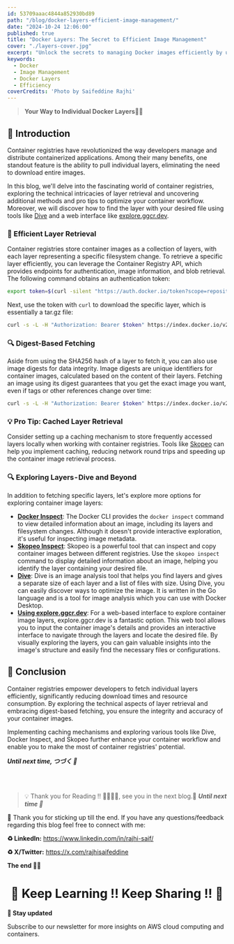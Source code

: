 ```yaml
---
id: 53709aaac4844a852930bd89
path: "/blog/docker-layers-efficient-image-management/"
date: "2024-10-24 12:06:00"
published: true
title: "Docker Layers: The Secret to Efficient Image Management"
cover: "./layers-cover.jpg"
excerpt: "Unlock the secrets to managing Docker images efficiently by understanding and utilizing Docker layers."
keywords:
  - Docker
  - Image Management
  - Docker Layers
  - Efficiency
coverCredits: 'Photo by Saifeddine Rajhi'
---
```


> **Your Way to Individual Docker Layers🐳🔥**

## 📔 Introduction

Container registries have revolutionized the way developers manage and distribute containerized applications. Among their many benefits, one standout feature is the ability to pull individual layers, eliminating the need to download entire images.

In this blog, we'll delve into the fascinating world of container registries, exploring the technical intricacies of layer retrieval and uncovering additional methods and pro tips to optimize your container workflow. Moreover, we will discover how to find the layer with your desired file using tools like [Dive](https://github.com/wagoodman/dive) and a web interface like [explore.ggcr.dev](https://explore.ggcr.dev).

### 🚀 Efficient Layer Retrieval

Container registries store container images as a collection of layers, with each layer representing a specific filesystem change. To retrieve a specific layer efficiently, you can leverage the Container Registry API, which provides endpoints for authentication, image information, and blob retrieval. The following command obtains an authentication token:

```bash
export token=$(curl -silent "https://auth.docker.io/token?scope=repository:raesene/alpine-containertools:pull&service=registry.docker.io" | jq -r '.token')
```

Next, use the token with `curl` to download the specific layer, which is essentially a tar.gz file:

```bash
curl -s -L -H "Authorization: Bearer $token" https://index.docker.io/v2/raesene/alpine-containertools/blobs/sha256:7d342c4ec940e366e2762044134c6e88075cad0b06ef205217725b6212ea4116 -o kubectl.tar.gz
```

### 🔍 Digest-Based Fetching

Aside from using the SHA256 hash of a layer to fetch it, you can also use image digests for data integrity. Image digests are unique identifiers for container images, calculated based on the content of their layers. Fetching an image using its digest guarantees that you get the exact image you want, even if tags or other references change over time:

```bash
curl -s -L -H "Authorization: Bearer $token" https://index.docker.io/v2/raesene/alpine-containertools/blobs/digest:sha256:7d342c4ec940e366e2762044134c6e88075cad0b06ef205217725b6212ea4116
```

### 💡 Pro Tip: Cached Layer Retrieval

Consider setting up a caching mechanism to store frequently accessed layers locally when working with container registries. Tools like [Skopeo](https://github.com/containers/skopeo) can help you implement caching, reducing network round trips and speeding up the container image retrieval process.

### 🔍 Exploring Layers - Dive and Beyond

In addition to fetching specific layers, let's explore more options for exploring container image layers:

- [**Docker Inspect**](https://docs.docker.com/engine/reference/commandline/inspect/): The Docker CLI provides the `docker inspect` command to view detailed information about an image, including its layers and filesystem changes. Although it doesn't provide interactive exploration, it's useful for inspecting image metadata.
- **[Skopeo Inspect](https://github.com/containers/skopeo)**: Skopeo is a powerful tool that can inspect and copy container images between different registries. Use the `skopeo inspect` command to display detailed information about an image, helping you identify the layer containing your desired file.
- **[Dive](https://github.com/wagoodman/dive)**: Dive is an image analysis tool that helps you find layers and gives a separate size of each layer and a list of files with size. Using Dive, you can easily discover ways to optimize the image. It is written in the Go language and is a tool for image analysis which you can use with Docker Desktop.
- **[Using explore.ggcr.dev](https://explore.ggcr.dev/?image=raesene%2Falpine-containertools:latest)**: For a web-based interface to explore container image layers, explore.ggcr.dev is a fantastic option. This web tool allows you to input the container image's details and provides an interactive interface to navigate through the layers and locate the desired file. By visually exploring the layers, you can gain valuable insights into the image's structure and easily find the necessary files or configurations.

## 🏁 Conclusion

Container registries empower developers to fetch individual layers efficiently, significantly reducing download times and resource consumption. By exploring the technical aspects of layer retrieval and embracing digest-based fetching, you ensure the integrity and accuracy of your container images.

Implementing caching mechanisms and exploring various tools like Dive, Docker Inspect, and Skopeo further enhance your container workflow and enable you to make the most of container registries' potential.


**_Until next time, つづく 🎉_**


<br><br>

> 💡 Thank you for Reading !! 🙌🏻😁📃, see you in the next blog.🤘  _**Until next time 🎉**_

🚀 Thank you for sticking up till the end. If you have any questions/feedback regarding this blog feel free to connect with me:

**♻️ LinkedIn:** https://www.linkedin.com/in/rajhi-saif/

**♻️ X/Twitter:** https://x.com/rajhisaifeddine

**The end ✌🏻**

<h1 align="center">🔰 Keep Learning !! Keep Sharing !! 🔰</h1>

**📅 Stay updated**

Subscribe to our newsletter for more insights on AWS cloud computing and containers.

